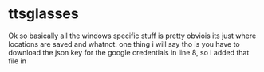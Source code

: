 # ttsglasses
Ok so basically all the windows specific stuff is pretty obviois its just where locations are saved and whatnot.
one thing i will say tho is you have to download the json key for the google credentials in line 8, so i added that file in
